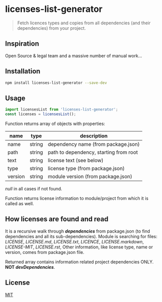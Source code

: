 # licenses-list-generator
> Fetch licences types and copies from all dependencies (and their dependencies) from your project. 

## Inspiration
Open Source & legal team and a massive number of manual work... 

## Installation
```sh
npm install licenses-list-generator --save-dev
```

## Usage
```javascript
import licensesList from 'licenses-list-generator';
const licenses = licensesList();
```

Function returns array of objects with properties:

name | type | description
---|---|---
name | string | dependency name (from package.json)
path | string| path to dependency, starting from root 
text | string| license text (see below)
type | string | license type (from package.json)
version | string | module version (from package.json)

*null* in all cases if not found.

Function returns license information to module/project from which it is called as well.

## How licenses are found and read
It is a recursive walk through __*dependencies*__ from package.json (to find dependencies and all its sub-dependencies). 
Module is searching for files:
  *LICENSE*,
  *LICENSE.md*,
  *LICENSE.txt*,
  *LICENCE*,
  *LICENSE.markdown*,
  *LICENSE-MIT*,
  *LICENSE.rst*,
Other information, like license type, name or version, comes from package.json file.


Returned array contains information related project dependencies ONLY. 
__NOT *devDependencies*__.

## License
[MIT](https://github.com/jacekwasowski/licenses-list-generator/blob/master/LICENSE)
